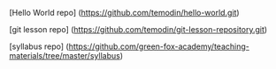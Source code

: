 [Hello World repo] (https://github.com/temodin/hello-world.git)

[git lesson repo] (https://github.com/temodin/git-lesson-repository.git)

[syllabus repo] (https://github.com/green-fox-academy/teaching-materials/tree/master/syllabus)
